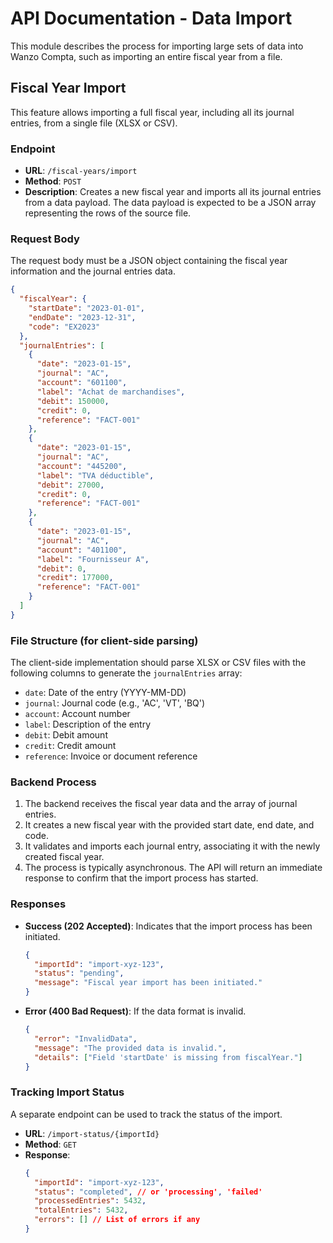 # API Documentation - Data Import

This module describes the process for importing large sets of data into Wanzo Compta, such as importing an entire fiscal year from a file.

## Fiscal Year Import

This feature allows importing a full fiscal year, including all its journal entries, from a single file (XLSX or CSV).

### Endpoint

- **URL**: `/fiscal-years/import`
- **Method**: `POST`
- **Description**: Creates a new fiscal year and imports all its journal entries from a data payload. The data payload is expected to be a JSON array representing the rows of the source file.

### Request Body

The request body must be a JSON object containing the fiscal year information and the journal entries data.

```json
{
  "fiscalYear": {
    "startDate": "2023-01-01",
    "endDate": "2023-12-31",
    "code": "EX2023"
  },
  "journalEntries": [
    {
      "date": "2023-01-15",
      "journal": "AC",
      "account": "601100",
      "label": "Achat de marchandises",
      "debit": 150000,
      "credit": 0,
      "reference": "FACT-001"
    },
    {
      "date": "2023-01-15",
      "journal": "AC",
      "account": "445200",
      "label": "TVA déductible",
      "debit": 27000,
      "credit": 0,
      "reference": "FACT-001"
    },
    {
      "date": "2023-01-15",
      "journal": "AC",
      "account": "401100",
      "label": "Fournisseur A",
      "debit": 0,
      "credit": 177000,
      "reference": "FACT-001"
    }
  ]
}
```

### File Structure (for client-side parsing)

The client-side implementation should parse XLSX or CSV files with the following columns to generate the `journalEntries` array:

- `date`: Date of the entry (YYYY-MM-DD)
- `journal`: Journal code (e.g., 'AC', 'VT', 'BQ')
- `account`: Account number
- `label`: Description of the entry
- `debit`: Debit amount
- `credit`: Credit amount
- `reference`: Invoice or document reference

### Backend Process

1.  The backend receives the fiscal year data and the array of journal entries.
2.  It creates a new fiscal year with the provided start date, end date, and code.
3.  It validates and imports each journal entry, associating it with the newly created fiscal year.
4.  The process is typically asynchronous. The API will return an immediate response to confirm that the import process has started.

### Responses

- **Success (202 Accepted)**: Indicates that the import process has been initiated.
  ```json
  {
    "importId": "import-xyz-123",
    "status": "pending",
    "message": "Fiscal year import has been initiated."
  }
  ```
- **Error (400 Bad Request)**: If the data format is invalid.
  ```json
  {
    "error": "InvalidData",
    "message": "The provided data is invalid.",
    "details": ["Field 'startDate' is missing from fiscalYear."]
  }
  ```

### Tracking Import Status

A separate endpoint can be used to track the status of the import.

- **URL**: `/import-status/{importId}`
- **Method**: `GET`
- **Response**:
  ```json
  {
    "importId": "import-xyz-123",
    "status": "completed", // or 'processing', 'failed'
    "processedEntries": 5432,
    "totalEntries": 5432,
    "errors": [] // List of errors if any
  }
  ```
